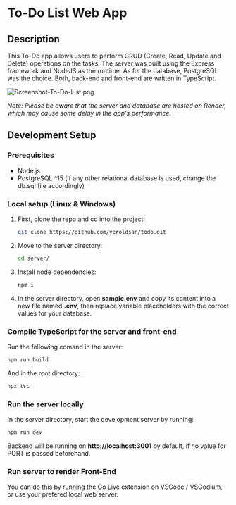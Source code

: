 # To-Do List Web App

## Description

This To-Do app allows users to perform CRUD (Create, Read, Update and Delete) operations on the tasks. The server was built using the Express framework and NodeJS as the runtime. As for the database, PostgreSQL was the choice. Both, back-end and front-end are written in TypeScript.

![Screenshot-To-Do-List.png](https://i.postimg.cc/j5YxHWZ0/Screenshot-To-Do-List.png?raw=true "To-Do Demo")

_Note: Please be aware that the server and database are hosted on Render, which may cause some delay in the app's performance._

## Development Setup

### Prerequisites

- Node.js
- PostgreSQL ^15 (if any other relational database is used, change the db.sql file accordingly)

### Local setup (Linux & Windows)
1. First, clone the repo and cd into the project:
   ```sh
   git clone https://github.com/yeroldsan/todo.git
   ```
   
2. Move to the server directory:
   ```sh
   cd server/
   ```
   
3. Install node dependencies:
   ```sh
   npm i
   ```
   
4. In the server directory, open **sample.env** and copy its content into a new file named **.env**, then replace variable placeholders with the correct values for your database.

### Compile TypeScript for the server and front-end
Run the following comand in the server:
   ```sh
   npm run build
   ```
And in the root directory:
   ```sh
   npx tsc
   ```
  
### Run the server locally
In the server directory, start the development server by running:
   ```sh
   npm run dev
   ```
Backend will be running on **http://localhost:3001** by default, if no value for PORT is passed beforehand.

### Run server to render Front-End
You can do this by running the Go Live extension on VSCode / VSCodium, or use your prefered local web server.
